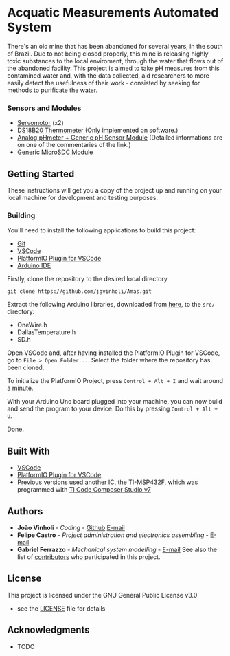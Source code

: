 # Acquatic Measurements Automated System

There's an old mine that has been abandoned for several years, in the south of Brazil. Due to not being closed properly, this mine is releasing highly toxic substances to the local enviroment, through the water that flows out of the abandoned facility. This project is aimed to take pH measures from this contamined water and, with the data collected, aid researchers to more easily detect the usefulness of their work - consisted by seeking for methods to purificate the water.

### Sensors and Modules
* [Servomotor](https://www.wikiwand.com/en/Servomotor) (x2)
* [DS18B20 Thermometer](https://datasheets.maximintegrated.com/en/ds/DS18B20.pdf) (Only implemented on software.)
* [Analog pHmeter + Generic pH Sensor Module](https://forum.arduino.cc/index.php?topic=336012.0) (Detailed informations are on one of the commentaries of the link.)
* [Generic MicroSDC Module](https://www.arduino.cc/en/Tutorial/ReadWrite)

## Getting Started

These instructions will get you a copy of the project up and running on your local machine for development and testing purposes.

### Building
You'll need to install the following applications to build this project:
* [Git](https://git-scm.com/downloads)
* [VSCode](https://code.visualstudio.com/)
* [PlatformIO Plugin for VSCode](http://docs.platformio.org/en/latest/ide/vscode.html)
* [Arduino IDE](https://www.arduino.cc/en/main/software)

Firstly, clone the repository to the desired local directory
```
git clone https://github.com/jgvinholi/Amas.git
```
Extract the following Arduino libraries, downloaded from [here](https://www.arduino.cc/en/Reference/Libraries), to the ``src/`` directory:
* OneWire.h
* DallasTemperature.h
* SD.h

Open VSCode and, after having installed the PlatformIO Plugin for VSCode, go to ``File > Open Folder...``. Select the folder where the repository has been cloned.

To initialize the PlatformIO Project, press ``Control + Alt + I`` and wait around a minute.

With your Arduino Uno board plugged into your machine, you can now build and send the program to your device. Do this by pressing ``Control + Alt + U``.

Done.

## Built With

* [VSCode](https://code.visualstudio.com/)
* [PlatformIO Plugin for VSCode](http://docs.platformio.org/en/latest/ide/vscode.html)
* Previous versions used another IC, the TI-MSP432F, which was programmed with [TI Code Composer Studio v7](http://www.ti.com/tool/ccstudio)


## Authors

* **João Vinholi** - *Coding* - [Github](https://github.com/jgvinholi) [E-mail](mailto:jgvinholi@gmail.com)
* **Felipe Castro** - *Project administration and electronics assembling* - [E-mail](mailto:felipecastrofreitas@gmail.com)
* **Gabriel Ferrazzo** - *Mechanical system modelling* - [E-mail](mailto:gacferrazzo@gmail.com)
See also the list of [contributors](https://github.com/your/project/contributors) who participated in this project.

## License

This project is licensed under the GNU General Public License v3.0

 - see the [LICENSE](LICENSE) file for details

## Acknowledgments

* TODO
